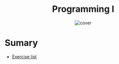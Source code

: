 <div align="center">
  <h1>Programming I</h1>
  <img src="https://www.codingem.com/wp-content/uploads/2021/10/juanjo-jaramillo-mZnx9429i94-unsplash-1024x683.jpg" alt="cover">
</div>

# Sumary

* [Exercise list](https://github.com/gabrielfelipeassuncaodesouza/Computer-Science-Unifap/tree/main/SemI/ProgrammingI/exercises)
